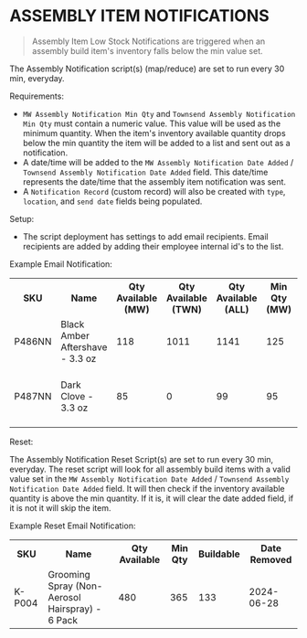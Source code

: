 # ASSEMBLY ITEM NOTIFICATIONS

> Assembly Item Low Stock Notifications are triggered when an assembly build item's inventory falls below the min value set.

The Assembly Notification script(s) (map/reduce) are set to run every 30 min, everyday.

Requirements:

- `MW Assembly Notification Min Qty` and `Townsend Assembly Notification Min Qty` must contain a numeric value. This value will be used as the minimum quantity. When the item's inventory available quantity drops below the min quantity the item will be added to a list and sent out as a notification.
- A date/time will be added to the `MW Assembly Notification Date Added` / `Townsend Assembly Notification Date Added` field. This date/time represents the date/time that the assembly item notification was sent.
- A `Notification Record` (custom record) will also be created with `type`, `location`, and `send date` fields being populated.

Setup:

- The script deployment has settings to add email recipients. Email recipients are added by adding their employee internal id's to the list.

Example Email Notification:

<table>
  <tr>
    <th>SKU</th>
    <th>Name</th>
    <th>Qty Available (MW)</th>
    <th>Qty Available (TWN)</th>
    <th>Qty Available (ALL)</th>
    <th>Min Qty (MW)</th>
    <th>Buildable TWN</th>
    <th>Buildable All</th>
    <th>Date Added</th>
    <th>Action</th>
  </tr>
  <tr>
    <td>P486NN</td>
    <td>Black Amber Aftershave - 3.3 oz</td>
    <td>118</td>
    <td>1011</td>
    <td>1141</td>
    <td>125</td>
    <td>7644</td>
    <td>7644</td>
    <td>2024-06-17</td>
    <td>Transfer to Main Warehouse</td>
  </tr>
  <tr>
    <td>P487NN</td>
    <td>Dark Clove - 3.3 oz</td>
    <td>85</td>
    <td>0</td>
    <td>99</td>
    <td>95</td>
    <td>5000</td>
    <td>5000</td>
    <td>2024-06-17</td>
    <td>Build at least 10 units to satisfy MW min</td>
  </tr>
</table>

Reset:

The Assembly Notification Reset Script(s) are set to run every 30 min, everyday. The reset script will look for all assembly build items with a valid value set in the `MW Assembly Notification Date Added` / `Townsend Assembly Notification Date Added` field. It will then check if the inventory available quantity is above the min quantity. If it is, it will clear the date added field, if it is not it will skip the item.

Example Reset Email Notification:

<table>
  <tr>
    <th>SKU</th>
    <th>Name</th>
    <th>Qty Available</th>
    <th>Min Qty</th>
    <th>Buildable</th>
    <th>Date Removed</th>
  </tr>
  <tr>
    <td>K-P004</td>
    <td>Grooming Spray (Non-Aerosol Hairspray) - 6 Pack</td>
    <td>480</td>
    <td>365</td>
    <td>133</td>
    <td>2024-06-28</td>
  </tr>
</table>
